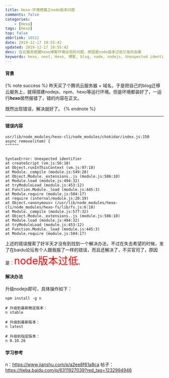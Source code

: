 ```yaml
---
title: Hexo-环境搭建之node版本问题
comments: false
categories:
    - [Hexo]
tags: [Hexo]
top: false
abbrlink: 10512
date: 2019-12-17 10:55:42
updated: 2019-12-17 10:55:42
desc: 在云服务搭建hexo博客环境出现的问题，原因是node版本过低引发的血案
keywords: hexo, next, Hexo, 博客, blog, node, nodejs, Unexpected identifier, usr/lib/node_modules/hexo-cli/node_modules/chokidar/index.js:150
---
```


#### 背景

{% note success %}
昨天买了个腾讯云服务器 + 域名，于是把自己的blog迁移云服务上，就得搭建nodejs、npm、hexo等运行环境。但是环境都装好了，一运行***hexo***居然报错了，错的内容在正文。

既然出现错误，解决就好了。
{% endnote %}

<!--more-->
<hr />

#### 错误内容
```
usr/lib/node_modules/hexo-cli/node_modules/chokidar/index.js:150
async remove(item) {
^^^^^^


SyntaxError: Unexpected identifier
at createScript (vm.js:56:10)
at Object.runInThisContext (vm.js:97:10)
at Module._compile (module.js:549:28)
at Object.Module._extensions..js (module.js:586:10)
at Module.load (module.js:494:32)
at tryModuleLoad (module.js:453:12)
at Function.Module._load (module.js:445:3)
at Module.require (module.js:504:17)
at require (internal/module.js:20:19)
at Object.<anonymous> (/usr/lib/node_modules/hexo-cli/node_modules/hexo-fs/lib/fs.js:6:18)
at Module._compile (module.js:577:32)
at Object.Module._extensions..js (module.js:586:10)
at Module.load (module.js:494:32)
at tryModuleLoad (module.js:453:12)
at Function.Module._load (module.js:445:3)
at Module.require (module.js:504:17)
```

上述的错误搜索了好半天才没有到找到一个解决办法，不过在失去希望的时候，发了在baidu论坛有个人跟我报了一样的错误，而且还解决了，不买官司了，原因是：<font size=6.5 color='red'>node版本过低</font>。

#### 解决办法

升级nodejs即可，具体操作如下：

```
npm install -g n

# 升级到最新稳定版本：
n stable

# 升级到最新版本：
n latest

# 升级到指定版本：
n 0.10.26
```


#### 学习参考

n：https://www.jianshu.com/p/a2ee8f61a8ca
帖子：https://tieba.baidu.com/p/6311927039?red_tag=1232994946
